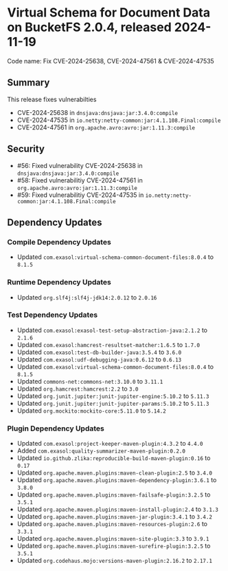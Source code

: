 # Virtual Schema for Document Data on BucketFS 2.0.4, released 2024-11-19

Code name: Fix CVE-2024-25638, CVE-2024-47561 & CVE-2024-47535

## Summary

This release fixes vulnerabilties
* CVE-2024-25638 in `dnsjava:dnsjava:jar:3.4.0:compile`
* CVE-2024-47535 in `io.netty:netty-common:jar:4.1.108.Final:compile`
* CVE-2024-47561 in `org.apache.avro:avro:jar:1.11.3:compile`

## Security

* #56: Fixed vulnerability CVE-2024-25638 in `dnsjava:dnsjava:jar:3.4.0:compile`
* #58: Fixed vulnerabilitiy CVE-2024-47561 in `org.apache.avro:avro:jar:1.11.3:compile`
* #59: Fixed vulnerabilitiy CVE-2024-47535 in `io.netty:netty-common:jar:4.1.108.Final:compile`

## Dependency Updates

### Compile Dependency Updates

* Updated `com.exasol:virtual-schema-common-document-files:8.0.4` to `8.1.5`

### Runtime Dependency Updates

* Updated `org.slf4j:slf4j-jdk14:2.0.12` to `2.0.16`

### Test Dependency Updates

* Updated `com.exasol:exasol-test-setup-abstraction-java:2.1.2` to `2.1.6`
* Updated `com.exasol:hamcrest-resultset-matcher:1.6.5` to `1.7.0`
* Updated `com.exasol:test-db-builder-java:3.5.4` to `3.6.0`
* Updated `com.exasol:udf-debugging-java:0.6.12` to `0.6.13`
* Updated `com.exasol:virtual-schema-common-document-files:8.0.4` to `8.1.5`
* Updated `commons-net:commons-net:3.10.0` to `3.11.1`
* Updated `org.hamcrest:hamcrest:2.2` to `3.0`
* Updated `org.junit.jupiter:junit-jupiter-engine:5.10.2` to `5.11.3`
* Updated `org.junit.jupiter:junit-jupiter-params:5.10.2` to `5.11.3`
* Updated `org.mockito:mockito-core:5.11.0` to `5.14.2`

### Plugin Dependency Updates

* Updated `com.exasol:project-keeper-maven-plugin:4.3.2` to `4.4.0`
* Added `com.exasol:quality-summarizer-maven-plugin:0.2.0`
* Updated `io.github.zlika:reproducible-build-maven-plugin:0.16` to `0.17`
* Updated `org.apache.maven.plugins:maven-clean-plugin:2.5` to `3.4.0`
* Updated `org.apache.maven.plugins:maven-dependency-plugin:3.6.1` to `3.8.0`
* Updated `org.apache.maven.plugins:maven-failsafe-plugin:3.2.5` to `3.5.1`
* Updated `org.apache.maven.plugins:maven-install-plugin:2.4` to `3.1.3`
* Updated `org.apache.maven.plugins:maven-jar-plugin:3.4.1` to `3.4.2`
* Updated `org.apache.maven.plugins:maven-resources-plugin:2.6` to `3.3.1`
* Updated `org.apache.maven.plugins:maven-site-plugin:3.3` to `3.9.1`
* Updated `org.apache.maven.plugins:maven-surefire-plugin:3.2.5` to `3.5.1`
* Updated `org.codehaus.mojo:versions-maven-plugin:2.16.2` to `2.17.1`

